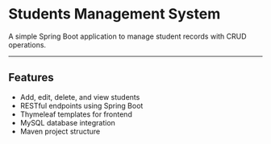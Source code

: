 # Students Management System

A simple Spring Boot application to manage student records with CRUD operations.

---

## Features

- Add, edit, delete, and view students
- RESTful endpoints using Spring Boot
- Thymeleaf templates for frontend
- MySQL database integration
- Maven project structure


